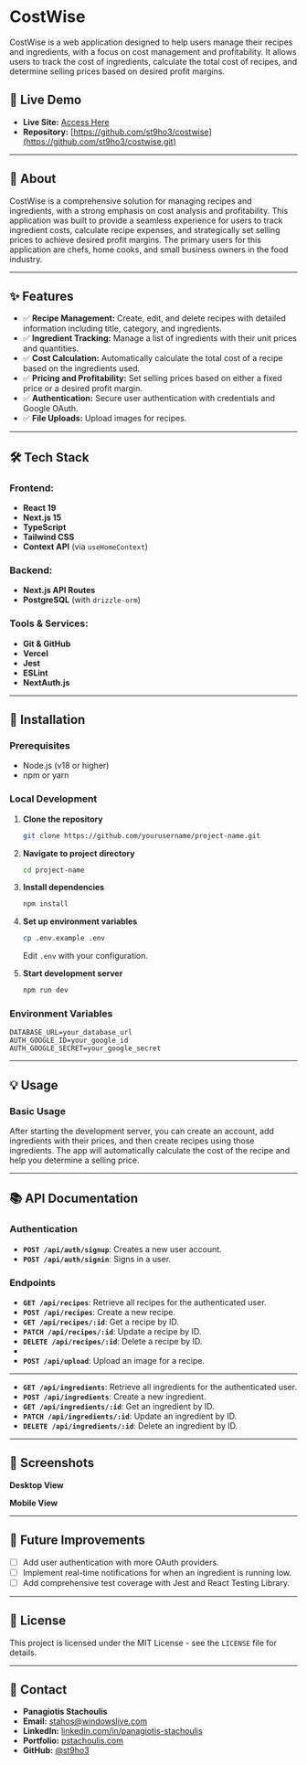 # CostWise

CostWise is a web application designed to help users manage their recipes and ingredients, with a focus on cost management and profitability. It allows users to track the cost of ingredients, calculate the total cost of recipes, and determine selling prices based on desired profit margins.

## 🚀 Live Demo

  * **Live Site:** [Access Here](https://chat-agent-rosy.vercel.app/)
  * **Repository:** [https://github.com/st9ho3/costwise](https://github.com/st9ho3/costwise.git)


-----

## 🎯 About

CostWise is a comprehensive solution for managing recipes and ingredients, with a strong emphasis on cost analysis and profitability. This application was built to provide a seamless experience for users to track ingredient costs, calculate recipe expenses, and strategically set selling prices to achieve desired profit margins. The primary users for this application are chefs, home cooks, and small business owners in the food industry.

-----

## ✨ Features

  * ✅ **Recipe Management:** Create, edit, and delete recipes with detailed information including title, category, and ingredients.
  * ✅ **Ingredient Tracking:** Manage a list of ingredients with their unit prices and quantities.
  * ✅ **Cost Calculation:** Automatically calculate the total cost of a recipe based on the ingredients used.
  * ✅ **Pricing and Profitability:** Set selling prices based on either a fixed price or a desired profit margin.
  * ✅ **Authentication:** Secure user authentication with credentials and Google OAuth.
  * ✅ **File Uploads:** Upload images for recipes.

-----

## 🛠️ Tech Stack

### Frontend:

  * **React 19**
  * **Next.js 15**
  * **TypeScript**
  * **Tailwind CSS**
  * **Context API** (via `useHomeContext`)

### Backend:

  * **Next.js API Routes**
  * **PostgreSQL** (with `drizzle-orm`)

### Tools & Services:

  * **Git & GitHub**
  * **Vercel**
  * **Jest**
  * **ESLint**
  * **NextAuth.js**

-----

## 🚀 Installation

### Prerequisites

  * Node.js (v18 or higher)
  * npm or yarn

### Local Development

1.  **Clone the repository**

    ```bash
    git clone https://github.com/yourusername/project-name.git
    ```

2.  **Navigate to project directory**

    ```bash
    cd project-name
    ```

3.  **Install dependencies**

    ```bash
    npm install
    ```

4.  **Set up environment variables**

    ```bash
    cp .env.example .env
    ```

    Edit `.env` with your configuration.

5.  **Start development server**

    ```bash
    npm run dev
    ```

### Environment Variables

```
DATABASE_URL=your_database_url
AUTH_GOOGLE_ID=your_google_id
AUTH_GOOGLE_SECRET=your_google_secret
```

-----

## 💡 Usage

### Basic Usage

After starting the development server, you can create an account, add ingredients with their prices, and then create recipes using those ingredients. The app will automatically calculate the cost of the recipe and help you determine a selling price.

-----

## 📚 API Documentation

### Authentication

  * **`POST /api/auth/signup`**: Creates a new user account.
  * **`POST /api/auth/signin`**: Signs in a user.

### Endpoints

  * **`GET /api/recipes`**: Retrieve all recipes for the authenticated user.
  * **`POST /api/recipes`**: Create a new recipe.
  * **`GET /api/recipes/:id`**: Get a recipe by ID.
  * **`PATCH /api/recipes/:id`**: Update a recipe by ID.
  * **`DELETE /api/recipes/:id`**: Delete a recipe by ID.
  * 
  * **`POST /api/upload`**: Upload an image for a recipe.

 ----
    
  * **`GET /api/ingredients`**: Retrieve all ingredients for the authenticated user.
  * **`POST /api/ingredients`**: Create a new ingredient.
  * **`GET /api/ingredients/:id`**: Get an ingredient by ID.
  * **`PATCH /api/ingredients/:id`**: Update an ingredient by ID.
  * **`DELETE /api/ingredients/:id`**: Delete an ingredient by ID.
  

-----

## 📸 Screenshots

**Desktop View**

**Mobile View**

-----

## 🚧 Future Improvements

  * [ ] Add user authentication with more OAuth providers.
  * [ ] Implement real-time notifications for when an ingredient is running low.
  * [ ] Add comprehensive test coverage with Jest and React Testing Library.

-----


## 📄 License

This project is licensed under the MIT License - see the `LICENSE` file for details.

-----

## 👤 Contact

  * **Panagiotis Stachoulis**
  * **Email:** stahos@windowslive.com
  * **LinkedIn:** [linkedin.com/in/panagiotis-stachoulis](https://www.linkedin.com/in/panagiotis-stachoulis-586605291?lipi=urn%3Ali%3Apage%3Ad_flagship3_profile_view_base_contact_details%3B1QZJsuE%2FQxWX7HDghoh9yQ%3D%3D)
  * **Portfolio:** [pstachoulis.com](https://pstachoulis.com/)
  * **GitHub:** [@st9ho3](https://github.com/st9ho3)
